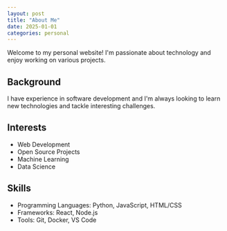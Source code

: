 ```yaml
---
layout: post
title: "About Me"
date: 2025-01-01
categories: personal
---
```


Welcome to my personal website! I'm passionate about technology and enjoy working on various projects.

## Background

I have experience in software development and I'm always looking to learn new technologies and tackle interesting challenges.

## Interests

- Web Development
- Open Source Projects
- Machine Learning
- Data Science

## Skills

- Programming Languages: Python, JavaScript, HTML/CSS
- Frameworks: React, Node.js
- Tools: Git, Docker, VS Code
